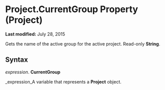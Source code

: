 
# Project.CurrentGroup Property (Project)

 **Last modified:** July 28, 2015

Gets the name of the active group for the active project. Read-only  **String**.

## Syntax

 _expression_. **CurrentGroup**

 _expression_A variable that represents a  **Project** object.

